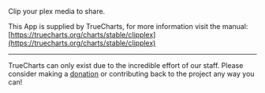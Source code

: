 Clip your plex media to share.

This App is supplied by TrueCharts, for more information visit the manual: [https://truecharts.org/charts/stable/clipplex](https://truecharts.org/charts/stable/clipplex)

---

TrueCharts can only exist due to the incredible effort of our staff.
Please consider making a [donation](https://truecharts.org/sponsor) or contributing back to the project any way you can!
